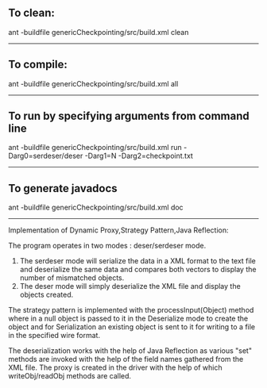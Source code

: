 ## To clean:
ant -buildfile genericCheckpointing/src/build.xml clean

-----------------------------------------------------------------------
## To compile: 
ant -buildfile genericCheckpointing/src/build.xml all

-----------------------------------------------------------------------
## To run by specifying arguments from command line 

ant -buildfile genericCheckpointing/src/build.xml run -Darg0=serdeser/deser -Darg1=N -Darg2=checkpoint.txt

-----------------------------------------------------------------------

## To generate javadocs 

ant -buildfile genericCheckpointing/src/build.xml doc 

-----------------------------------------------------------------------


Implementation of Dynamic Proxy,Strategy Pattern,Java Reflection:

The program operates in two modes : deser/serdeser mode. 
1. The serdeser mode will serialize the data in a XML format to the text file and deserialize the same data and compares both vectors to display the number of mismatched objects.
2. The deser mode will simply deserialize the XML file and display the objects created.

The strategy pattern is implemented with the processInput(Object) method where in a null object is passed to it in the Deserialize mode to create the object and for Serialization an existing object is sent to it for writing to a file in the specified wire format.

The deserialization works with the help of Java Reflection as various "set" methods are invoked with the help of the field names gathered from the XML file. The proxy is created in the driver with the help of which writeObj/readObj methods are called.
